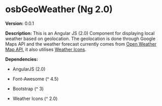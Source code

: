 osbGeoWeather (Ng 2.0)
============

**Version:** 0.0.1

**Description:** This is an Angular JS (2.0) Component for displaying local weather
based on geolocation. The geolocation is done through Google Maps API and the
weather forecast currently comes from [Open Weather Map API][1], it also
utilises [Weather Icons][2].

[1]: <http://openweathermap.org/>

[2]: <https://github.com/erikflowers/weather-icons>

**Dependencies:**

-   AngularJS (2.0)

-   Font-Awesome (^ 4.5)

-   Bootstrap (^ 3)

-   Weather Icons (^ 2.0)
